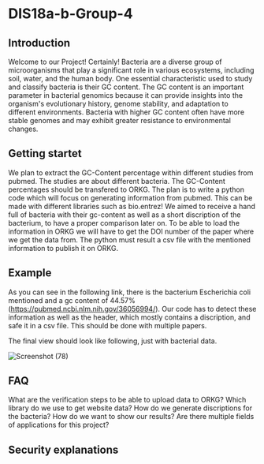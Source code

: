 # DIS18a-b-Group-4

## Introduction

Welcome to our Project! 
Certainly! Bacteria are a diverse group of microorganisms that play a significant role in various ecosystems, including soil, water, and the human body. One essential characteristic used to study and classify bacteria is their GC content. The GC content is an important parameter in bacterial genomics because it can provide insights into the organism's evolutionary history, genome stability, and adaptation to different environments. Bacteria with higher GC content often have more stable genomes and may exhibit greater resistance to environmental changes.

## Getting startet

We plan to extract the GC-Content percentage within different studies from pubmed. The studies are about different bacteria. The GC-Content percentages should be transfered to ORKG.
The plan is to write a python code which will focus on generating information from pubmed. This can be made with different libraries such as bio.entrez! We aimed to receive a hand full of bacteria with their gc-content as well as a short discription of the bacterium, to have a proper comparison later on. To be able to load the information in ORKG we will have to get the DOI number of the paper where we get the data from.
The python must result a csv file with the mentioned information to publish it on ORKG.

## Example

As you can see in the following link, there is the bacterium Escherichia coli mentioned and a gc content of 44.57% (https://pubmed.ncbi.nlm.nih.gov/36056994/).
Our code has to detect these information as well as the header, which mostly contains a discription, and safe it in a csv file. This should be done with multiple papers.

The final view should look like following, just with bacterial data.

![Screenshot (78)](https://user-images.githubusercontent.com/92676445/211535772-5914cef3-9a17-4fe9-b126-e0866422b9b6.png)

## FAQ

What are the verification steps to be able to upload data to ORKG?
Which library do we use to get website data?
How do we generate discriptions for the bacteria?
How do we want to show our results?
Are there multiple fields of applications for this project?

## Security explanations


